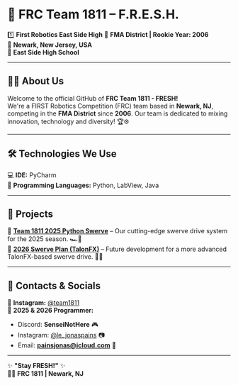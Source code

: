 # 🤖 FRC Team 1811 – F.R.E.S.H. 
1️⃣ **First Robotics East Side High**
🚀 **FMA District | Rookie Year: 2006**  
📍 **Newark, New Jersey, USA**  
🏫 **East Side High School**  

---

## 👨‍💻 About Us  
Welcome to the official GitHub of **FRC Team 1811 - FRESH!**  
We're a FIRST Robotics Competition (FRC) team based in **Newark, NJ**, competing in the **FMA District** since **2006**. Our team is dedicated to mixing innovation, technology and diversity! 🏆⚙️  

---

## 🛠️ Technologies We Use  
💻 **IDE:** PyCharm  
🐍 **Programming Languages:** Python, LabView, Java

---

## 🚀 Projects  
🔹 **[Team 1811 2025 Python Swerve](https://github.com/SenseiNotHere/2025Swerve)** – Our cutting-edge swerve drive system for the 2025 season. 🏎️💨  
🔹 **[2026 Swerve Plan (TalonFX)](https://github.com/SenseiNotHere/2026FRESH-Swerve)** – Future development for a more advanced TalonFX-based swerve drive. 🔧🔋  

---

## 📢 Contacts & Socials  
📸 **Instagram:** [@team1811](https://www.instagram.com/team1811/#)  
💬 **2025 & 2026 Programmer:**
   - Discord: **SenseiNotHere** 🎮  
   - Instagram: [@le_jonaspains](https://www.instagram.com/le_jonaspains/) 📷  
   - Email: **painsjonas@icloud.com** 📩  

---

✨ **"Stay FRESH!"** ✨  
🤖💙 **FRC 1811 | Newark, NJ**
